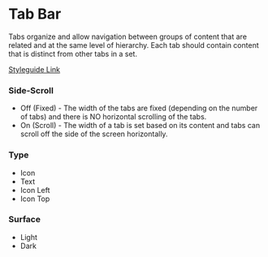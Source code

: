 # Tab Bar

Tabs organize and allow navigation between groups of content that are related and at the same level of hierarchy. Each tab should contain content that is distinct from other tabs in a set.

[Styleguide Link](https://app.zeplin.io/styleguide/6041aec8159a9b10c34d0182/components?cseid=608799eab9983f179fba44d4)

### Side-Scroll

- Off (Fixed) - The width of the tabs are fixed (depending on the number of tabs) and there is NO horizontal scrolling of the tabs.
- On (Scroll) - The width of a tab is set based on its content and tabs can scroll off the side of the screen horizontally.

### Type

- Icon
- Text
- Icon Left
- Icon Top

### Surface

- Light
- Dark